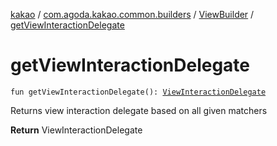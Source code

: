 [kakao](../../index.md) / [com.agoda.kakao.common.builders](../index.md) / [ViewBuilder](index.md) / [getViewInteractionDelegate](./get-view-interaction-delegate.md)

# getViewInteractionDelegate

`fun getViewInteractionDelegate(): `[`ViewInteractionDelegate`](../../com.agoda.kakao.delegate/-view-interaction-delegate/index.md)

Returns view interaction delegate based on all given matchers

**Return**
ViewInteractionDelegate

